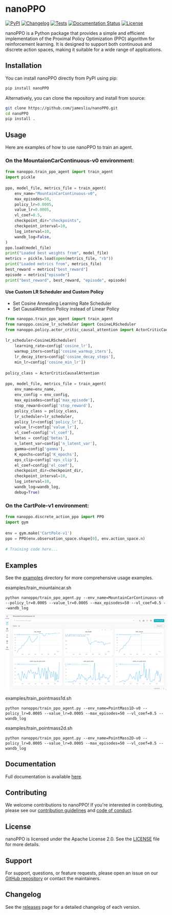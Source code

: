 # nanoPPO

[![PyPI](https://img.shields.io/pypi/v/nanoPPO.svg)](https://pypi.org/project/nanoPPO/)
[![Changelog](https://img.shields.io/github/v/release/jamesliu/nanoPPO?include_prereleases&label=changelog)](https://github.com/jamesliu/nanoPPO/releases)
[![Tests](https://github.com/jamesliu/nanoPPO/workflows/Test/badge.svg)](https://github.com/jamesliu/nanoPPO/actions?query=workflow%3ATest)
[![Documentation Status](https://readthedocs.org/projects/nanoPPO/badge/?version=stable)](http://nanoPPO.readthedocs.org/en/stable/?badge=stable)
[![License](https://img.shields.io/badge/license-Apache%202.0-blue.svg)](https://github.com/jamesliu/nanoPPO/blob/main/LICENSE)

nanoPPO is a Python package that provides a simple and efficient implementation of the Proximal Policy Optimization (PPO) algorithm for reinforcement learning. It is designed to support both continuous and discrete action spaces, making it suitable for a wide range of applications.

## Installation

You can install nanoPPO directly from PyPI using pip:

```bash
pip install nanoPPO
```

Alternatively, you can clone the repository and install from source:

```bash
git clone https://github.com/jamesliu/nanoPPO.git
cd nanoPPO
pip install .
```

## Usage

Here are examples of how to use nanoPPO to train an agent.

### On the MountaionCarContinuous-v0 environment:

```python
from nanoppo.train_ppo_agent import train_agent
import pickle

ppo, model_file, metrics_file = train_agent(
    env_name="MountainCarContinuous-v0",
    max_episodes=50,
    policy_lr=0.0005,
    value_lr=0.0005,
    vl_coef=0.5,
    checkpoint_dir="checkpoints",
    checkpoint_interval=10,
    log_interval=10,
    wandb_log=False,
)
ppo.load(model_file)
print("Loaded best weights from", model_file)
metrics = pickle.load(open(metrics_file, "rb"))
print("Loaded metrics from", metrics_file)
best_reward = metrics["best_reward"]
episode = metrics["episode"]
print("best_reward", best_reward, "episode", episode)
```

#### Use Custom LR Scheduler and Custom Policy

* Set Cosine Annealing Learning Rate Scheduler
* Set CausalAttention Policy instead of Linear Policy

```python
from nanoppo.train_ppo_agent import train_agent
from nanoppo.cosine_lr_scheduler import CosineLRScheduler
from nanoppo.policy.actor_critic_causal_attention import ActorCriticCausalAttention

lr_scheduler=CosineLRScheduler(
    learning_rate=config['cosine_lr'], 
    warmup_iters=config['cosine_warmup_iters'], 
    lr_decay_iters=config['cosine_decay_steps'], 
    min_lr=config['cosine_min_lr'])

policy_class = ActorCriticCausalAttention

ppo, model_file, metrics_file = train_agent(
    env_name=env_name,
    env_config = env_config, 
    max_episodes=config['max_episode'],
    stop_reward=config['stop_reward'],
    policy_class = policy_class,
    lr_scheduler=lr_scheduler,
    policy_lr=config['policy_lr'],
    value_lr=config['value_lr'],
    vl_coef=config['vl_coef'],
    betas = config['betas'],
    n_latent_var=config['n_latent_var'],
    gamma=config['gamma'],
    K_epochs=config['K_epochs'],
    eps_clip=config['eps_clip'],
    el_coef=config['el_coef'],
    checkpoint_dir=checkpoint_dir,
    checkpoint_interval=10,
    log_interval=10,
    wandb_log=wandb_log,
    debug=True)
```

### On the CartPole-v1 environment:

```python
from nanoppo.discrete_action_ppo import PPO
import gym

env = gym.make('CartPole-v1')
ppo = PPO(env.observation_space.shape[0], env.action_space.n)

# Training code here...
```
## Examples
See the [examples](./examples) directory for more comprehensive usage examples.

examples/train_mountaincar.sh

```
python nanoppo/train_ppo_agent.py --env_name=MountainCarContinuous-v0 --policy_lr=0.0005 --value_lr=0.0005 --max_episodes=50 --vl_coef=0.5 --wandb_log
```
![mountaincar](assets/MountainCarContinuous-v0.png)

examples/train_pointmass1d.sh

```
python nanoppo/train_ppo_agent.py --env_name=PointMass1D-v0 --policy_lr=0.0005 --value_lr=0.0005 --max_episodes=50 --vl_coef=0.5 --wandb_log
```

examples/train_pointmass2d.sh

```
python nanoppo/train_ppo_agent.py --env_name=PointMass2D-v0 --policy_lr=0.0005 --value_lr=0.0005 --max_episodes=50 --vl_coef=0.5 --wandb_log
```

## Documentation

Full documentation is available [here](https://nanoppo.readthedocs.io/en/latest/).

## Contributing

We welcome contributions to nanoPPO! If you're interested in contributing, please see our [contribution guidelines](./CONTRIBUTING.md) and [code of conduct](./CODE_OF_CONDUCT.md).

## License

nanoPPO is licensed under the Apache License 2.0. See the [LICENSE](./LICENSE) file for more details.

## Support

For support, questions, or feature requests, please open an issue on our [GitHub repository](https://github.com/jamesliu/nanoPPO/issues) or contact the maintainers.

## Changelog

See the [releases](https://github.com/jamesliu/nanoPPO/releases) page for a detailed changelog of each version.


